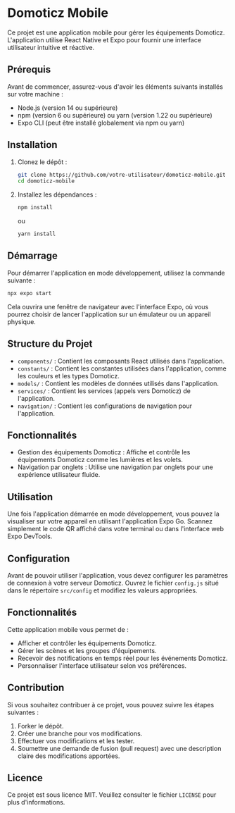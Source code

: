# Domoticz Mobile

Ce projet est une application mobile pour gérer les équipements Domoticz. L'application utilise React Native et Expo pour fournir une interface utilisateur intuitive et réactive.

## Prérequis

Avant de commencer, assurez-vous d'avoir les éléments suivants installés sur votre machine :

- Node.js (version 14 ou supérieure)
- npm (version 6 ou supérieure) ou yarn (version 1.22 ou supérieure)
- Expo CLI (peut être installé globalement via npm ou yarn)

## Installation

1. Clonez le dépôt :

    ```bash
    git clone https://github.com/votre-utilisateur/domoticz-mobile.git
    cd domoticz-mobile
    ```

2. Installez les dépendances :

    ```bash
    npm install
    ```

    ou

    ```bash
    yarn install
    ```

## Démarrage

Pour démarrer l'application en mode développement, utilisez la commande suivante :

```bash
npx expo start
```

Cela ouvrira une fenêtre de navigateur avec l'interface Expo, où vous pourrez choisir de lancer l'application sur un émulateur ou un appareil physique.

## Structure du Projet

- `components/` : Contient les composants React utilisés dans l'application.
- `constants/` : Contient les constantes utilisées dans l'application, comme les couleurs et les types Domoticz.
- `models/` : Contient les modèles de données utilisés dans l'application.
- `services/` : Contient les services (appels vers Domoticz) de l'application.
- `navigation/` : Contient les configurations de navigation pour l'application.

## Fonctionnalités

- Gestion des équipements Domoticz : Affiche et contrôle les équipements Domoticz comme les lumières et les volets.
- Navigation par onglets : Utilise une navigation par onglets pour une expérience utilisateur fluide.

## Utilisation

Une fois l'application démarrée en mode développement, vous pouvez la visualiser sur votre appareil en utilisant l'application Expo Go. Scannez simplement le code QR affiché dans votre terminal ou dans l'interface web Expo DevTools.

## Configuration

Avant de pouvoir utiliser l'application, vous devez configurer les paramètres de connexion à votre serveur Domoticz. Ouvrez le fichier `config.js` situé dans le répertoire `src/config` et modifiez les valeurs appropriées.

## Fonctionnalités

Cette application mobile vous permet de :

- Afficher et contrôler les équipements Domoticz.
- Gérer les scènes et les groupes d'équipements.
- Recevoir des notifications en temps réel pour les événements Domoticz.
- Personnaliser l'interface utilisateur selon vos préférences.

## Contribution

Si vous souhaitez contribuer à ce projet, vous pouvez suivre les étapes suivantes :

1. Forker le dépôt.
2. Créer une branche pour vos modifications.
3. Effectuer vos modifications et les tester.
4. Soumettre une demande de fusion (pull request) avec une description claire des modifications apportées.

## Licence

Ce projet est sous licence MIT. Veuillez consulter le fichier `LICENSE` pour plus d'informations.
